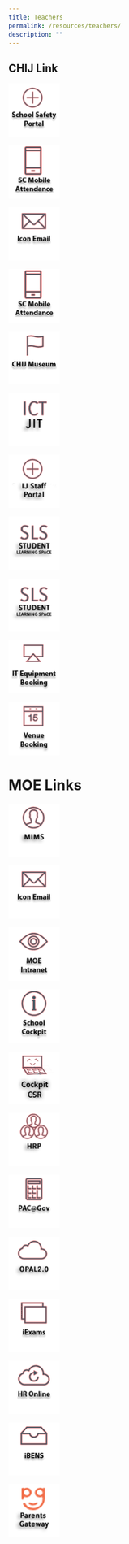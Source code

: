 ```yaml
---
title: Teachers
permalink: /resources/teachers/
description: ""
---
```

## CHIJ Link
<p><a href="https://sites.google.com/a/chijsec.edu.sg/school-safety-portal-1/?pli=1">  
<img style="width:20%" src="/images/safetyPortal_ver2.png">  
</a></p>  
  
<p><a href="https://scmobile.moe.edu.sg/login">  
<img style="width:20%" src="/images/SC%20Mobile%20Attendance%20Icon.png">  
</a></p>

<p><a href="https://workspace.google.com/dashboard"> 
<img style="width:20%" src="/images/iconemail_ver2.png">  
</a></p>

<p><a href="https://scmobile.moe.edu.sg/login">  
<img style="width:20%" src="/images/SC%20Mobile%20Attendance%20Icon.png">  
</a></p>


<p><a href="/resources/chij-museum">  
<img style="width:20%" src="/images/CHIJ%20Museum%20Icon.png">  
</a></p>

<p><a href="https://sites.google.com/moe.edu.sg/ictjitpage/home">  
<img style="width:20%" src="/images/JIT.png">  
</a></p>

<p><a href="https://sites.google.com/moe.edu.sg/ij-staff-portal/home">  
<img style="width:20%" src="/images/ij%20staff%20portal.png">  
</a></p>

<p><a href="https://vle.learning.moe.edu.sg/login">  
<img style="width:20%" src="/images/SLS.png">  
</a></p>

<p><a href="https://vle.learning.moe.edu.sg/login">  
<img style="width:20%" src="/images/SLS.png">  
</a></p>


<p><a href="https://forms.gle/vonHJXvTW6a49d9VA">  
<img style="width:20%" src="/images/IT%20Equipment_ver2.png">  
</a></p>

<p><a href="https://rbs.avero-tech.com/login.html">  
<img style="width:20%" src="/images/Venue%20Booking%20Icon.png">  
</a></p>

# MOE Links
<p><a href="https://idp.mims.moe.gov.sg/nidp/saml2/sso">  
<img style="width:20%" src="/images/MIMS.png">  
</a></p>

<p><a href="https://workspace.google.com/dashboard"> 
<img style="width:20%" src="/images/iconemail_ver2.png">  
</a></p>

<p><a href="https://intranet.moe.gov.sg/"> 
<img style="width:20%" src="/images/MOE%20Intranet%20Icon.png">  
</a></p>

<p><a href="https://schoolcockpit.moe.gov.sg/"> 
<img style="width:20%" src="/images/School%20Cockpit%20Icon.png">  
</a></p>

<p><a href="https://schoolcockpit.moe.gov.sg/academic/"> 
<img style="width:20%" src="/images/sccsr.png">  
</a></p>

<p><a href="https://www.hrp.gov.sg/hrp/#/"> 
<img style="width:20%" src="/images/hrp.png">  
</a></p>

<p><a href="https://pacgov.agd.gov.sg/ipac/portal/jsp/login/index1.jsp"> 
<img style="width:20%" src="/images/PAC@Gov%20Icon.png">  
</a></p>

<p><a href="https://idm.opal2.moe.edu.sg/account/login?returnUrl=%2Fconnect%2Fauthorize%2Fcallback%3Fresponse_type%3Dcode%26client_id%3DOpal2WebApp%26state%3DG4oD5k-svMnSLVnAUE_8KSDX-nab7hb3DOYNJGthIHa_H%26redirect_uri%3Dhttps%253A%252F%252Fwww.opal2.moe.edu.sg%252Fapp%252Findex.html%26scope%3Droles%2520profile%2520cxprofile%2520openid%2520cxDomainInternalApi%26code_challenge%3DV6vdoWiCS67jrV-tfW1ZaMpuusgh5pmXubT06peXu_4%26code_challenge_method%3DS256%26nonce%3DG4oD5k-svMnSLVnAUE_8KSDX-nab7hb3DOYNJGthIHa_H"> 
<img style="width:20%" src="/images/opal2.png">  
</a></p>

<p><a href="https://iexams.seab.gov.sg/login"> 
<img style="width:20%" src="/images/iExams%20Icon.png">  
</a></p>

<p><a href="http://intranet.moe.gov.sg/hr_online/"> 
<img style="width:20%" src="/images/HR%20Online%20Icon.png">  
</a></p>

<p><a href="https://ibens.moe.gov.sg/rm/"> 
<img style="width:20%" src="/images/ibens_ver2.png">  
</a></p>

<p><a href="https://pg.moe.edu.sg/"> 
<img style="width:20%" src="/images/PG2.png">  
</a></p>

<p><br />
</p>

